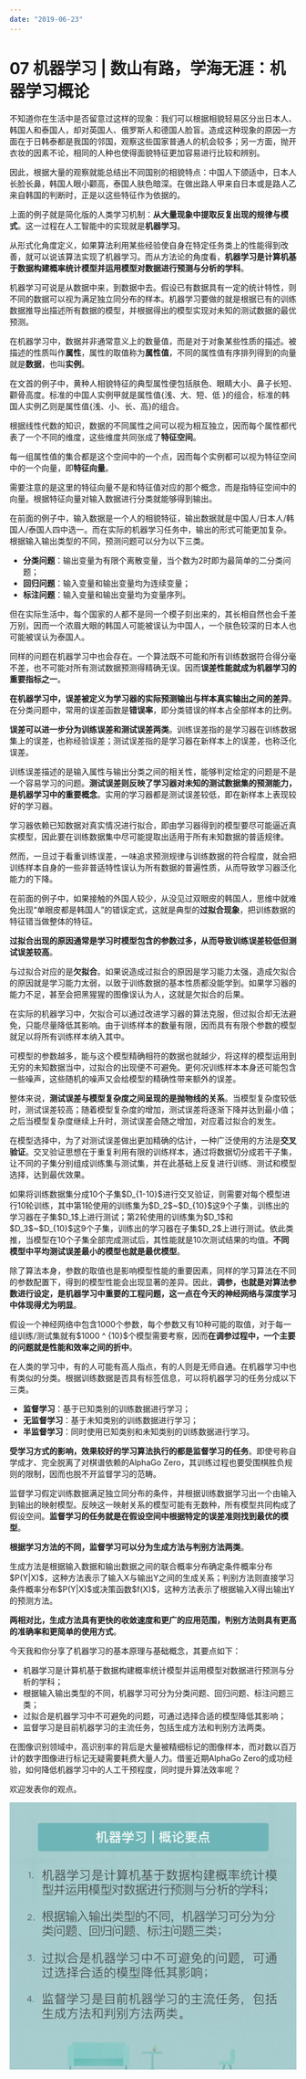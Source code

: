 ```yaml
---
date: "2019-06-23"
---  
```

      
# 07 机器学习 | 数山有路，学海无涯：机器学习概论
不知道你在生活中是否留意过这样的现象：我们可以根据相貌轻易区分出日本人、韩国人和泰国人，却对英国人、俄罗斯人和德国人脸盲。造成这种现象的原因一方面在于日韩泰都是我国的邻国，观察这些国家普通人的机会较多；另一方面，抛开衣妆的因素不论，相同的人种也使得面貌特征更加容易进行比较和辨别。

因此，根据大量的观察就能总结出不同国别的相貌特点：中国人下颌适中，日本人长脸长鼻，韩国人眼小颧高，泰国人肤色暗深。在做出路人甲来自日本或是路人乙来自韩国的判断时，正是以这些特征作为依据的。

上面的例子就是简化版的人类学习机制：**从大量现象中提取反复出现的规律与模式**。这一过程在人工智能中的实现就是**机器学习**。

从形式化角度定义，如果算法利用某些经验使自身在特定任务类上的性能得到改善，就可以说该算法实现了机器学习。而从方法论的角度看，**机器学习是计算机基于数据构建概率统计模型并运用模型对数据进行预测与分析的学科**。

机器学习可说是从数据中来，到数据中去。假设已有数据具有一定的统计特性，则不同的数据可以视为满足独立同分布的样本。机器学习要做的就是根据已有的训练数据推导出描述所有数据的模型，并根据得出的模型实现对未知的测试数据的最优预测。

<!-- [[[read_end]]] -->

在机器学习中，数据并非通常意义上的数量值，而是对于对象某些性质的描述。被描述的性质叫作**属性**，属性的取值称为**属性值**，不同的属性值有序排列得到的向量就是**数据**，也叫**实例**。

在文首的例子中，黄种人相貌特征的典型属性便包括肤色、眼睛大小、鼻子长短、颧骨高度。标准的中国人实例甲就是属性值\{浅、大、短、低 \}的组合，标准的韩国人实例乙则是属性值\{浅、小、长、高\}的组合。

根据线性代数的知识，数据的不同属性之间可以视为相互独立，因而每个属性都代表了一个不同的维度，这些维度共同张成了**特征空间**。

每一组属性值的集合都是这个空间中的一个点，因而每个实例都可以视为特征空间中的一个向量，即**特征向量**。

需要注意的是这里的特征向量不是和特征值对应的那个概念，而是指特征空间中的向量。根据特征向量对输入数据进行分类就能够得到输出。

在前面的例子中，输入数据是一个人的相貌特征，输出数据就是中国人/日本人/韩国人/泰国人四中选一。而在实际的机器学习任务中，输出的形式可能更加复杂。根据输入输出类型的不同，预测问题可以分为以下三类。

* **分类问题**：输出变量为有限个离散变量，当个数为2时即为最简单的二分类问题；
* **回归问题**：输入变量和输出变量均为连续变量；
* **标注问题**：输入变量和输出变量均为变量序列。

但在实际生活中，每个国家的人都不是同一个模子刻出来的，其长相自然也会千差万别，因而一个浓眉大眼的韩国人可能被误认为中国人，一个肤色较深的日本人也可能被误认为泰国人。

同样的问题在机器学习中也会存在。一个算法既不可能和所有训练数据符合得分毫不差，也不可能对所有测试数据预测得精确无误。因而**误差性能就成为机器学习的重要指标之一**。

**在机器学习中，误差被定义为学习器的实际预测输出与样本真实输出之间的差异**。在分类问题中，常用的误差函数是**错误率**，即分类错误的样本占全部样本的比例。

**误差可以进一步分为训练误差和测试误差两类**。训练误差指的是学习器在训练数据集上的误差，也称经验误差；测试误差指的是学习器在新样本上的误差，也称泛化误差。

训练误差描述的是输入属性与输出分类之间的相关性，能够判定给定的问题是不是一个容易学习的问题。**测试误差则反映了学习器对未知的测试数据集的预测能力，是机器学习中的重要概念**。实用的学习器都是测试误差较低，即在新样本上表现较好的学习器。

学习器依赖已知数据对真实情况进行拟合，即由学习器得到的模型要尽可能逼近真实模型，因此要在训练数据集中尽可能提取出适用于所有未知数据的普适规律。

然而，一旦过于看重训练误差，一味追求预测规律与训练数据的符合程度，就会把训练样本自身的一些非普适特性误认为所有数据的普遍性质，从而导致学习器泛化能力的下降。

在前面的例子中，如果接触的外国人较少，从没见过双眼皮的韩国人，思维中就难免出现“单眼皮都是韩国人”的错误定式，这就是典型的**过拟合现象**，把训练数据的特征错当做整体的特征。

**过拟合出现的原因通常是学习时模型包含的参数过多，从而导致训练误差较低但测试误差较高**。

与过拟合对应的是**欠拟合**。如果说造成过拟合的原因是学习能力太强，造成欠拟合的原因就是学习能力太弱，以致于训练数据的基本性质都没能学到。如果学习器的能力不足，甚至会把黑猩猩的图像误认为人，这就是欠拟合的后果。

在实际的机器学习中，欠拟合可以通过改进学习器的算法克服，但过拟合却无法避免，只能尽量降低其影响。由于训练样本的数量有限，因而具有有限个参数的模型就足以将所有训练样本纳入其中。

可模型的参数越多，能与这个模型精确相符的数据也就越少，将这样的模型运用到无穷的未知数据当中，过拟合的出现便不可避免。更何况训练样本本身还可能包含一些噪声，这些随机的噪声又会给模型的精确性带来额外的误差。

整体来说，**测试误差与模型复杂度之间呈现的是抛物线的关系**。当模型复杂度较低时，测试误差较高；随着模型复杂度的增加，测试误差将逐渐下降并达到最小值；之后当模型复杂度继续上升时，测试误差会随之增加，对应着过拟合的发生。

在模型选择中，为了对测试误差做出更加精确的估计，一种广泛使用的方法是**交叉验证**。交叉验证思想在于重复利用有限的训练样本，通过将数据切分成若干子集，让不同的子集分别组成训练集与测试集，并在此基础上反复进行训练、测试和模型选择，达到最优效果。

如果将训练数据集分成10个子集\$D\_\{1-10\}\$进行交叉验证，则需要对每个模型进行10轮训练，其中第1轮使用的训练集为\$D\_2\$\~\$D\_\{10\}\$这9个子集，训练出的学习器在子集\$D\_1\$上进行测试；第2轮使用的训练集为\$D\_1\$和\$D\_3\$\~\$D\_\{10\}\$这9个子集，训练出的学习器在子集\$D\_2\$上进行测试。依此类推，当模型在10个子集全部完成测试后，其性能就是10次测试结果的均值。**不同模型中平均测试误差最小的模型也就是最优模型**。

除了算法本身，参数的取值也是影响模型性能的重要因素，同样的学习算法在不同的参数配置下，得到的模型性能会出现显著的差异。因此，**调参，也就是对算法参数进行设定，是机器学习中重要的工程问题，这一点在今天的神经网络与深度学习中体现得尤为明显**。

假设一个神经网络中包含1000个参数，每个参数又有10种可能的取值，对于每一组训练/测试集就有\$1000 \^ \{10\}\$个模型需要考察，因而**在调参过程中，一个主要的问题就是性能和效率之间的折中**。

在人类的学习中，有的人可能有高人指点，有的人则是无师自通。在机器学习中也有类似的分类。根据训练数据是否具有标签信息，可以将机器学习的任务分成以下三类。

* **监督学习**：基于已知类别的训练数据进行学习；
* **无监督学习**：基于未知类别的训练数据进行学习；
* **半监督学习**：同时使用已知类别和未知类别的训练数据进行学习。

**受学习方式的影响，效果较好的学习算法执行的都是监督学习的任务**。即使号称自学成才、完全脱离了对棋谱依赖的AlphaGo Zero，其训练过程也要受围棋胜负规则的限制，因而也脱不开监督学习的范畴。

监督学习假定训练数据满足独立同分布的条件，并根据训练数据学习出一个由输入到输出的映射模型。反映这一映射关系的模型可能有无数种，所有模型共同构成了假设空间。**监督学习的任务就是在假设空间中根据特定的误差准则找到最优的模型**。

**根据学习方法的不同，监督学习可以分为生成方法与判别方法两类**。

生成方法是根据输入数据和输出数据之间的联合概率分布确定条件概率分布\$P\(Y|X\)\$，这种方法表示了输入X与输出Y之间的生成关系；判别方法则直接学习条件概率分布\$P\(Y|X\)\$或决策函数\$f\(X\)\$，这种方法表示了根据输入X得出输出Y的预测方法。

**两相对比，生成方法具有更快的收敛速度和更广的应用范围，判别方法则具有更高的准确率和更简单的使用方式**。

今天我和你分享了机器学习的基本原理与基础概念，其要点如下：

* 机器学习是计算机基于数据构建概率统计模型并运用模型对数据进行预测与分析的学科；
* 根据输入输出类型的不同，机器学习可分为分类问题、回归问题、标注问题三类；
* 过拟合是机器学习中不可避免的问题，可通过选择合适的模型降低其影响；
* 监督学习是目前机器学习的主流任务，包括生成方法和判别方法两类。

在图像识别领域中，高识别率的背后是大量被精细标记的图像样本，而对数以百万计的数字图像进行标记无疑需要耗费大量人力。借鉴近期AlphaGo Zero的成功经验，如何降低机器学习中的人工干预程度，同时提升算法效率呢？

欢迎发表你的观点。

![](./httpsstatic001geekbangorgresourceimage484c4877cc0a3c4a5690364a24a35862324c.jpg)